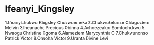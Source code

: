 # Ifeanyi_Kingsley
1.Ifeanyichukwu Kingsley Chukwuemeka 2.Chukwukelunze Chiagoziem Melvin 3.Iheanacho Precious Obinna 4.Achoezeakor Somtochukwu 5. Nwaogu Christine Ogoma 6.Alameziem Marycynthia C 7.Chukwunonso Patrick Victor 8.Onuoha Victor 9.Uranta Divine Levi
